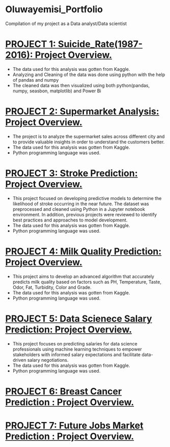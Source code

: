 # Oluwayemisi_Portfolio
Compilation of my project as a Data analyst/Data scientist

# [PROJECT 1: Suicide_Rate(1987-2016): Project Overview.](https://github.com/oluwayemisi1/World_Suicide_Rate)
*	The data used for this analysis was gotten from Kaggle. 
*	Analyzing and Cleaning of the data was done using python with the help of pandas and numpy
*	The cleaned data was then visualized using both python(pandas, numpy, seasbon, matplotlib) and Power Bi

# [PROJECT 2: Supermarket Analysis: Project Overview.](https://github.com/oluwayemisi1/Supermarket-Analysis)
* The project is to analyze the supermarket sales across different city and to provide valuable insights in order to understand the customers better.
* The data used for this analysis was gotten from Kaggle. 
* Python programming language was used.

# [PROJECT 3: Stroke Prediction: Project Overview.](https://github.com/oluwayemisi1/Stroke-Prediction-)
* This project focused on developing predictive models to determine the likelihood of stroke occurring in the near future. The dataset was preprocessed and cleaned using Python in a Jupyter notebook environment. In addition, previous projects were reviewed to identify best practices and approaches to model development.
* The data used for this analysis was gotten from Kaggle. 
* Python programming language was used.

# [PROJECT 4: Milk Quality Prediction: Project Overview.](https://github.com/oluwayemisi1/Milk-Quality-Prediction)
* This project aims to develop an advanced algorithm that accurately predicts milk quality based on factors such as PH, Temperature, Taste, Odor, Fat, Turbidity, Color and Grade.
* The data used for this analysis was gotten from Kaggle. 
* Python programming language was used.
  
# [PROJECT 5: Data Scienece Salary Prediction: Project Overview.](https://github.com/oluwayemisi1/Data-Science-Salaries-prediction)
* This project focuses on predicting salaries for data science professionals using machine learning techniques to empower stakeholders with informed salary expectations and facilitate data-driven salary negotiations.
* The data used for this analysis was gotten from Kaggle. 
* Python programming language was used.

# [PROJECT 6: Breast Cancer Prediction : Project Overview.](https://github.com/oluwayemisi1/Breast_Cancer_Analysis)

# [PROJECT 7: Future Jobs Market Prediction : Project Overview.](https://github.com/oluwayemisi1/Future_Jobs_Market_Prediction)

